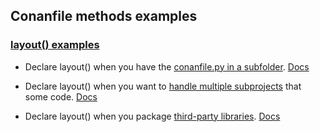 
## Conanfile methods examples

### [layout() examples](layout/)

- Declare layout() when you have the [conanfile.py in a subfolder](layout/conanfile_in_subfolder). [Docs](https://docs.conan.io/2/examples/conanfile/layout/conanfile_in_subfolder.html)

- Declare layout() when you want to [handle multiple subprojects](layout/multiple_subprojects) that some code. [Docs](https://docs.conan.io/2/examples/conanfile/layout/multiple_subprojects.html)

- Declare layout() when you package [third-party libraries](layout/third_party_libraries). [Docs](https://docs.conan.io/2/examples/conanfile/layout/third_party_libraries.html)
